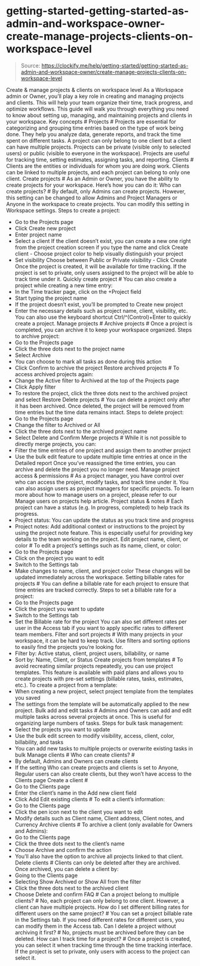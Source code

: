 # getting-started-getting-started-as-admin-and-workspace-owner-create-manage-projects-clients-on-workspace-level

> Source: https://clockify.me/help/getting-started/getting-started-as-admin-and-workspace-owner/create-manage-projects-clients-on-workspace-level

Create & manage projects & clients on workspace level
As a Workspace admin or Owner, you’ll play a key role in creating and managing projects and clients. This will help your team organize their time, track progress, and optimize workflows. This guide will walk you through everything you need to know about setting up, managing, and maintaining projects and clients in your workspace.
Key concepts #
Projects #
Projects are essential for categorizing and grouping time entries based on the type of work being done. They help you analyze data, generate reports, and track the time spent on different tasks.
A project can only belong to one client but a client can have multiple projects.
Projects can be private (visible only to selected users) or public (visible to everyone in the workspace). Projects are useful for tracking time, setting estimates, assigning tasks, and reporting.
Clients #
Clients are the entities or individuals for whom you are doing work. Clients can be linked to multiple projects, and each project can belong to only one client.
Create projects #
As an Admin or Owner, you have the ability to create projects for your workspace. Here’s how you can do it:
Who can create projects? #
By default, only Admins can create projects. However, this setting can be changed to allow Admins and Project Managers or Anyone in the workspace to create projects. You can modify this setting in Workspace settings.
Steps to create a project:
- Go to the Projects page
- Click Create new project
- Enter project name
- Select a client
If the client doesn’t exist, you can create a new one right from the project creation screen if you type the name and click Create client - Choose project color to help visually distinguish your project
- Set visibility
Choose between Public or Private visibility - Click Create
Once the project is created, it will be available for time tracking. If the project is set to private, only users assigned to the project will be able to track time under it.
Quickly create project #
You can also create a project while creating a new time entry:
- In the Time tracker page, click on the +Project field
- Start typing the project name
- If the project doesn’t exist, you’ll be prompted to Create new project
- Enter the necessary details such as project name, client, visibility, etc.
You can also use the keyboard shortcut Ctrl/^(Control)+Enter to quickly create a project.
Manage projects #
Archive projects #
Once a project is completed, you can archive it to keep your workspace organized.
Steps to archive project:
- Go to the Projects page
- Click the three dots next to the project name
- Select Archive
- You can choose to mark all tasks as done during this action
- Click Confirm to archive the project
Restore archived projects #
To access archived projects again:
- Change the Active filter to Archived at the top of the Projects page
- Click Apply filter
- To restore the project, click the three dots next to the archived project and select Restore
Delete projects #
You can delete a project only after it has been archived. Once deleted, the project will be removed from time entries but the time data remains intact.
Steps to delete project:
- Go to the Projects page
- Change the filter to Archived or All
- Click the three dots next to the archived project name
- Select Delete and Confirm
Merge projects #
While it is not possible to directly merge projects, you can:
- Filter the time entries of one project and assign them to another project
- Use the bulk edit feature to update multiple time entries at once in the Detailed report
Once you’ve reassigned the time entries, you can archive and delete the project you no longer need.
Manage project access & permissions #
As a project manager, you have control over who can access the project, modify tasks, and track time under it. You can also assign users as project managers for specific projects.
To learn more about how to manage users on a project, please refer to our Manage users on projects help article.
Project status & notes #
Each project can have a status (e.g. In progress, completed) to help track its progress.
- Project status: You can update the status as you track time and progress
- Project notes: Add additional context or instructions to the project by using the project note feature. This is especially useful for providing key details to the team working on the project.
Edit project name, client, or color #
To edit a project’s settings such as its name, client, or color:
- Go to the Projects page
- Click on the project you want to edit
- Switch to the Settings tab
- Make changes to name, client, and project color
These changes will be updated immediately across the workspace.
Setting billable rates for projects #
You can define a billable rate for each project to ensure that time entries are tracked correctly.
Steps to set a billable rate for a project:
- Go to the Projects page
- Click the project you want to update
- Switch to the Settings tab
- Set the Billable rate for the project
You can also set different rates per user in the Access tab if you want to apply specific rates to different team members.
Filter and sort projects #
With many projects in your workspace, it can be hard to keep track. Use filters and sorting options to easily find the projects you’re looking for.
- Filter by: Active status, client, project users, billability, or name
- Sort by: Name, Client, or Status
Create projects from templates #
To avoid recreating similar projects repeatedly, you can use project templates. This feature is available with paid plans and allows you to create projects with pre-set settings (billable rates, tasks, estimates, etc.).
To create a project from a template:
- When creating a new project, select project template from the templates you saved
- The settings from the template will be automatically applied to the new project.
Bulk add and edit tasks #
Admins and Owners can add and edit multiple tasks across several projects at once. This is useful for organizing large numbers of tasks.
Steps for bulk task management:
- Select the projects you want to update
- Use the bulk edit screen to modify visibility, access, client, color, billability, and tasks
- You can add new tasks to multiple projects or overwrite existing tasks in bulk
Manage clients #
Who can create clients? #
- By default, Admins and Owners can create clients
- If the setting Who can create projects and clients is set to Anyone, Regular users can also create clients, but they won’t have access to the Clients page
Create a client #
- Go to the Clients page
- Enter the client’s name in the Add new client field
- Click Add
Edit existing clients #
To edit a client’s information:
- Go to the Clients page
- Click the pen icon next to the client you want to edit
- Modify details such as Client name, Client address, Client notes, and Currency
Archive clients #
To archive a client (only available for Owners and Admins):
- Go to the Clients page
- Click the three dots next to the client’s name
- Choose Archive and confirm the action
- You’ll also have the option to archive all projects linked to that client.
Delete clients #
Clients can only be deleted after they are archived. Once archived, you can delete a client by:
- Going to the Clients page
- Selecting Show Archived or Show All from the filter
- Click the three dots next to the archived client
- Choose Delete and confirm
FAQ #
Can a project belong to multiple clients? #
No, each project can only belong to one client. However, a client can have multiple projects.
How do I set different billing rates for different users on the same project? #
You can set a project billable rate in the Settings tab. If you need different rates for different users, you can modify them in the Access tab.
Can I delete a project without archiving it first? #
No, projects must be archived before they can be deleted.
How can I track time for a project? #
Once a project is created, you can select it when tracking time through the time tracking interface. If the project is set to private, only users with access to the project can select it.